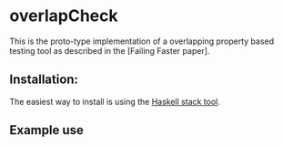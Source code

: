 # overlapCheck

This is the proto-type implementation of a overlapping property
based testing tool as described in the [Failing Faster paper].

## Installation:

The easiest way to install is using the [Haskell stack tool](https://docs.haskellstack.org/en/stable/README/#how-to-install).

## Example use

